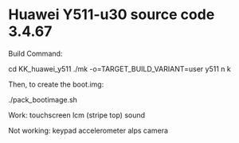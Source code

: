 # Huawei Y511-u30 source code 3.4.67
Build Command:

cd KK_huawei_y511 ./mk -o=TARGET_BUILD_VARIANT=user y511 n k

Then, to create the boot.img:

./pack_bootimage.sh

Work:
touchscreen
lcm (stripe top)
sound

Not working:
keypad
accelerometer
alps
camera

